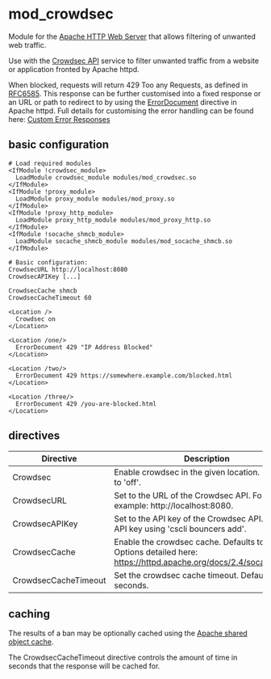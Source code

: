 # mod\_crowdsec
Module for the [Apache HTTP Web Server](https://httpd.apache.org) that allows filtering of unwanted web traffic.

Use with the [Crowdsec API](https://www.crowdsec.net) service to filter unwanted traffic from a website or application fronted by Apache httpd.

When blocked, requests will return 429 Too any Requests, as defined in
[RFC6585](https://datatracker.ietf.org/doc/html/rfc6585#section-4). This
response can be further customised into a fixed response or an URL or path to
redirect to by using the
[ErrorDocument](https://httpd.apache.org/docs/2.4/mod/core.html#errordocument)
directive in Apache httpd. Full details for customising the error handling
can be found here: [Custom Error Responses](https://httpd.apache.org/docs/2.4/custom-error.html)

## basic configuration

```
# Load required modules
<IfModule !crowdsec_module>
  LoadModule crowdsec_module modules/mod_crowdsec.so
</IfModule>
<IfModule !proxy_module>
  LoadModule proxy_module modules/mod_proxy.so
</IfModule>
<IfModule !proxy_http_module>
  LoadModule proxy_http_module modules/mod_proxy_http.so
</IfModule>
<IfModule !socache_shmcb_module>
  LoadModule socache_shmcb_module modules/mod_socache_shmcb.so
</IfModule>

# Basic configuration:
CrowdsecURL http://localhost:8080
CrowdsecAPIKey [...]

CrowdsecCache shmcb
CrowdsecCacheTimeout 60

<Location />
  Crowdsec on
</Location>

<Location /one/>
  ErrorDocument 429 "IP Address Blocked"
</Location>

<Location /two/>
  ErrorDocument 429 https://somewhere.example.com/blocked.html
</Location>

<Location /three/>
  ErrorDocument 429 /you-are-blocked.html
</Location>
```

## directives

| Directive | Description |
| ------ | ----------- |
| Crowdsec  | Enable crowdsec in the given location. Defaults to 'off'. |
| CrowdsecURL   | Set to the URL of the Crowdsec API. For example: http://localhost:8080. |
| CrowdsecAPIKey | Set to the API key of the Crowdsec API. Add an API key using 'cscli bouncers add'. |
| CrowdsecCache    | Enable the crowdsec cache. Defaults to 'none'. Options detailed here: https://httpd.apache.org/docs/2.4/socache.html. |
| CrowdsecCacheTimeout    | Set the crowdsec cache timeout. Defaults to 60 seconds. |

## caching

The results of a ban may be optionally cached using the [Apache shared object cache](https://httpd.apache.org/docs/2.4/socache.html).

The CrowdsecCacheTimeout directive controls the amount of time in seconds that the
response will be cached for.
